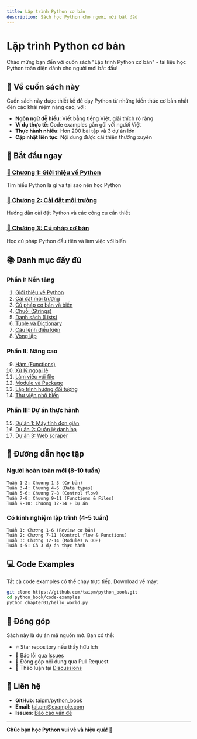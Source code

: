```yaml
---
title: Lập trình Python cơ bản
description: Sách học Python cho người mới bắt đầu
---
```


# Lập trình Python cơ bản

Chào mừng bạn đến với cuốn sách "Lập trình Python cơ bản" - tài liệu học Python toàn diện dành cho người mới bắt đầu!

## 📖 Về cuốn sách này

Cuốn sách này được thiết kế để dạy Python từ những kiến thức cơ bản nhất đến các khái niệm nâng cao, với:

- **Ngôn ngữ dễ hiểu**: Viết bằng tiếng Việt, giải thích rõ ràng
- **Ví dụ thực tế**: Code examples gần gũi với người Việt
- **Thực hành nhiều**: Hơn 200 bài tập và 3 dự án lớn
- **Cập nhật liên tục**: Nội dung được cải thiện thường xuyên

## 🚀 Bắt đầu ngay

### [📘 Chương 1: Giới thiệu về Python](chapters/chapter01.md)

Tìm hiểu Python là gì và tại sao nên học Python

### [🔧 Chương 2: Cài đặt môi trường](chapters/chapter02.md)  

Hướng dẫn cài đặt Python và các công cụ cần thiết

### [📝 Chương 3: Cú pháp cơ bản](chapters/chapter03.md)

Học cú pháp Python đầu tiên và làm việc với biến

## 📚 Danh mục đầy đủ

### Phần I: Nền tảng

1. [Giới thiệu về Python](chapters/chapter01.md)
2. [Cài đặt môi trường](chapters/chapter02.md)  
3. [Cú pháp cơ bản và biến](chapters/chapter03.md)
4. [Chuỗi (Strings)](chapters/chapter04.md)
5. [Danh sách (Lists)](chapters/chapter05.md)
6. [Tuple và Dictionary](chapters/chapter06.md)
7. [Câu lệnh điều kiện](chapters/chapter07.md)
8. [Vòng lặp](chapters/chapter08.md)

### Phần II: Nâng cao  

9. [Hàm (Functions)](chapters/chapter09.md)
10. [Xử lý ngoại lệ](chapters/chapter10.md)
11. [Làm việc với file](chapters/chapter11.md)
12. [Module và Package](chapters/chapter12.md)
13. [Lập trình hướng đối tượng](chapters/chapter13.md)
14. [Thư viện phổ biến](chapters/chapter14.md)

### Phần III: Dự án thực hành

15. [Dự án 1: Máy tính đơn giản](projects/calculator.md)
16. [Dự án 2: Quản lý danh bạ](projects/contact-manager.md)  
17. [Dự án 3: Web scraper](projects/web-scraper.md)

## 🎯 Đường dẫn học tập

### Người hoàn toàn mới (8-10 tuần)
```
Tuần 1-2: Chương 1-3 (Cơ bản)
Tuần 3-4: Chương 4-6 (Data types)  
Tuần 5-6: Chương 7-8 (Control flow)
Tuần 7-8: Chương 9-11 (Functions & Files)
Tuần 9-10: Chương 12-14 + Dự án
```

### Có kinh nghiệm lập trình (4-5 tuần)
```
Tuần 1: Chương 1-6 (Review cơ bản)
Tuần 2: Chương 7-11 (Control flow & Functions)  
Tuần 3: Chương 12-14 (Modules & OOP)
Tuần 4-5: Cả 3 dự án thực hành
```

## 💻 Code Examples

Tất cả code examples có thể chạy trực tiếp. Download về máy:

```bash
git clone https://github.com/taipm/python_book.git
cd python_book/code-examples
python chapter01/hello_world.py
```

## 🤝 Đóng góp

Sách này là dự án mã nguồn mở. Bạn có thể:

- ⭐ Star repository nếu thấy hữu ích
- 🐛 Báo lỗi qua [Issues](https://github.com/taipm/python_book/issues)
- 📝 Đóng góp nội dung qua Pull Request
- 💬 Thảo luận tại [Discussions](https://github.com/taipm/python_book/discussions)

## 📱 Liên hệ

- **GitHub**: [taipm/python_book](https://github.com/taipm/python_book)
- **Email**: tai.pm@example.com
- **Issues**: [Báo cáo vấn đề](https://github.com/taipm/python_book/issues)

---

**Chúc bạn học Python vui vẻ và hiệu quả! 🐍**
